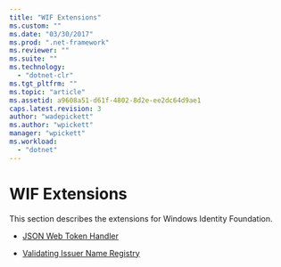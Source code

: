 ```yaml
---
title: "WIF Extensions"
ms.custom: ""
ms.date: "03/30/2017"
ms.prod: ".net-framework"
ms.reviewer: ""
ms.suite: ""
ms.technology: 
  - "dotnet-clr"
ms.tgt_pltfrm: ""
ms.topic: "article"
ms.assetid: a9608a51-d61f-4802-8d2e-ee2dc64d9ae1
caps.latest.revision: 3
author: "wadepickett"
ms.author: "wpickett"
manager: "wpickett"
ms.workload: 
  - "dotnet"
---
```

# WIF Extensions
This section describes the extensions for Windows Identity Foundation.  
  
-   [JSON Web Token Handler](../../../docs/framework/security/json-web-token-handler.md)  
  
-   [Validating Issuer Name Registry](../../../docs/framework/security/validating-issuer-name-registry.md)

